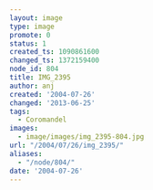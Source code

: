 ```yaml
---
layout: image
type: image
promote: 0
status: 1
created_ts: 1090861600
changed_ts: 1372159400
node_id: 804
title: IMG_2395
author: anj
created: '2004-07-26'
changed: '2013-06-25'
tags:
  - Coromandel
images:
  - image/images/img_2395-804.jpg
url: "/2004/07/26/img_2395/"
aliases:
  - "/node/804/"
date: '2004-07-26'
---
```


